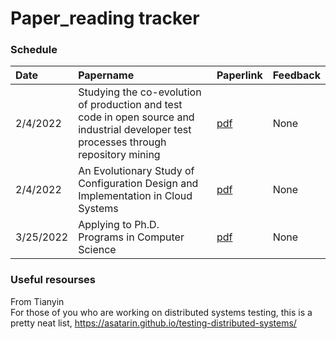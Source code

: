 # Paper_reading tracker
### Schedule

| Date  | Papername | Paperlink | Feedback 
| :--- | :----- | :---- | :---- |
| 2/4/2022 | Studying the co-evolution of production and test code in open source and industrial developer test processes through repository mining | [pdf](https://github.com/Alex-Lian/Paper_Readinglists/blob/main/Studying%20the%20co-evolution%20of%20production%20and%20test%20code%20in%20open%20source%20and%20industrial%20developer%20test%20processes%20through%20repository%20mining.pdf) | None |
| 2/4/2022 | An Evolutionary Study of Configuration Design and Implementation in Cloud Systems | [pdf](https://github.com/Alex-Lian/Paper_Readinglists/blob/main/An%20Evolutionary%20Study%20of%20Configuration%20Design%20and%20Implementation%20in%20Cloud%20Systems.pdf) | None |
| 3/25/2022| Applying to Ph.D. Programs in Computer Science | [pdf](https://www.cs.cmu.edu/~harchol/gradschooltalk.pdf) | None

### Useful resourses
From Tianyin                
For those of you who are working on distributed systems testing, this is a pretty neat list,
https://asatarin.github.io/testing-distributed-systems/
